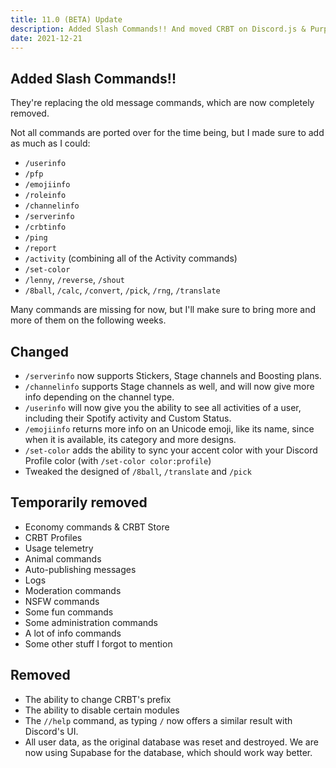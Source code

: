 ```yaml
---
title: 11.0 (BETA) Update
description: Added Slash Commands!! And moved CRBT on Discord.js & Purplet! Arguaably the most important update to CRBT, ever!
date: 2021-12-21
---
```


## Added Slash Commands!!

They're replacing the old message commands, which are now completely removed.

Not all commands are ported over for the time being, but I made sure to add as much as I could:

- `/userinfo`
- `/pfp`
- `/emojiinfo`
- `/roleinfo`
- `/channelinfo`
- `/serverinfo`
- `/crbtinfo`
- `/ping`
- `/report`
- `/activity` (combining all of the Activity commands)
- `/set-color`
- `/lenny`, `/reverse`, `/shout`
- `/8ball`, `/calc`, `/convert`, `/pick`, `/rng`, `/translate`

Many commands are missing for now, but I'll make sure to bring more and more of them on the following weeks.

## Changed

- `/serverinfo` now supports Stickers, Stage channels and Boosting plans.
- `/channelinfo` supports Stage channels as well, and will now give more info depending on the channel type.
- `/userinfo` will now give you the ability to see all activities of a user, including their Spotify activity and Custom Status.
- `/emojiinfo` returns more info on an Unicode emoji, like its name, since when it is available, its category and more designs.
- `/set-color` adds the ability to sync your accent color with your Discord Profile color (with `/set-color color:profile`)
- Tweaked the designed of `/8ball`, `/translate` and `/pick`

## Temporarily removed

- Economy commands & CRBT Store
- CRBT Profiles
- Usage telemetry
- Animal commands
- Auto-publishing messages
- Logs
- Moderation commands
- NSFW commands
- Some fun commands
- Some administration commands
- A lot of info commands
- Some other stuff I forgot to mention

## Removed

- The ability to change CRBT's prefix
- The ability to disable certain modules
- The `//help` command, as typing `/` now offers a similar result with Discord's UI.
- All user data, as the original database was reset and destroyed. We are now using Supabase for the database, which should work way better.

